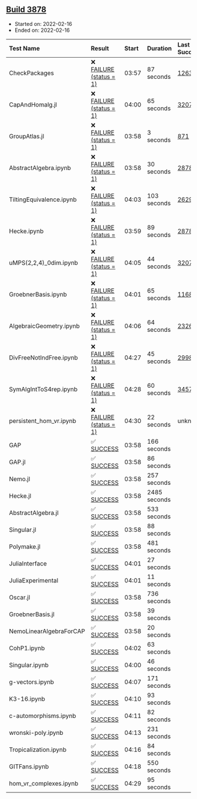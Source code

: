 ## [Build 3878](https://oscarci.mathematik.uni-kl.de/job/oscar-stable/3878/)

* Started on: 2022-02-16
* Ended on: 2022-02-16

| Test Name    | Result | Start | Duration | Last Success | First Failure |
|:-------------|:-------|:------|:---------|:-------------|:--------------|
| CheckPackages | ❌ [FAILURE (status = 1)](https://oscarci.mathematik.uni-kl.de/job/oscar-stable/3878/artifact/logs/build-3878/CheckPackages.log) | 03:57 | 87 seconds | [1263](https://oscarci.mathematik.uni-kl.de/job/oscar-stable/1263/) | [1264](https://oscarci.mathematik.uni-kl.de/job/oscar-stable/1264/) |
| CapAndHomalg.jl | ❌ [FAILURE (status = 1)](https://oscarci.mathematik.uni-kl.de/job/oscar-stable/3878/artifact/logs/build-3878/CapAndHomalg.jl.log) | 04:00 | 65 seconds | [3207](https://oscarci.mathematik.uni-kl.de/job/oscar-stable/3207/) | [3208](https://oscarci.mathematik.uni-kl.de/job/oscar-stable/3208/) |
| GroupAtlas.jl | ❌ [FAILURE (status = 1)](https://oscarci.mathematik.uni-kl.de/job/oscar-stable/3878/artifact/logs/build-3878/GroupAtlas.jl.log) | 03:58 | 3 seconds | [871](https://oscarci.mathematik.uni-kl.de/job/oscar-stable/871/) | [872](https://oscarci.mathematik.uni-kl.de/job/oscar-stable/872/) |
| AbstractAlgebra.ipynb | ❌ [FAILURE (status = 1)](https://oscarci.mathematik.uni-kl.de/job/oscar-stable/3878/artifact/logs/build-3878/AbstractAlgebra.ipynb.log) | 03:58 | 30 seconds | [2878](https://oscarci.mathematik.uni-kl.de/job/oscar-stable/2878/) | [2879](https://oscarci.mathematik.uni-kl.de/job/oscar-stable/2879/) |
| TiltingEquivalence.ipynb | ❌ [FAILURE (status = 1)](https://oscarci.mathematik.uni-kl.de/job/oscar-stable/3878/artifact/logs/build-3878/TiltingEquivalence.ipynb.log) | 04:03 | 103 seconds | [2629](https://oscarci.mathematik.uni-kl.de/job/oscar-stable/2629/) | [2630](https://oscarci.mathematik.uni-kl.de/job/oscar-stable/2630/) |
| Hecke.ipynb | ❌ [FAILURE (status = 1)](https://oscarci.mathematik.uni-kl.de/job/oscar-stable/3878/artifact/logs/build-3878/Hecke.ipynb.log) | 03:59 | 89 seconds | [2878](https://oscarci.mathematik.uni-kl.de/job/oscar-stable/2878/) | [2879](https://oscarci.mathematik.uni-kl.de/job/oscar-stable/2879/) |
| uMPS(2,2,4)_0dim.ipynb | ❌ [FAILURE (status = 1)](https://oscarci.mathematik.uni-kl.de/job/oscar-stable/3878/artifact/logs/build-3878/uMPS-2-2-4-_0dim.ipynb.log) | 04:05 | 44 seconds | [3207](https://oscarci.mathematik.uni-kl.de/job/oscar-stable/3207/) | [3208](https://oscarci.mathematik.uni-kl.de/job/oscar-stable/3208/) |
| GroebnerBasis.ipynb | ❌ [FAILURE (status = 1)](https://oscarci.mathematik.uni-kl.de/job/oscar-stable/3878/artifact/logs/build-3878/GroebnerBasis.ipynb.log) | 04:01 | 65 seconds | [1168](https://oscarci.mathematik.uni-kl.de/job/oscar-stable/1168/) | [1169](https://oscarci.mathematik.uni-kl.de/job/oscar-stable/1169/) |
| AlgebraicGeometry.ipynb | ❌ [FAILURE (status = 1)](https://oscarci.mathematik.uni-kl.de/job/oscar-stable/3878/artifact/logs/build-3878/AlgebraicGeometry.ipynb.log) | 04:06 | 64 seconds | [2326](https://oscarci.mathematik.uni-kl.de/job/oscar-stable/2326/) | [2327](https://oscarci.mathematik.uni-kl.de/job/oscar-stable/2327/) |
| DivFreeNotIndFree.ipynb | ❌ [FAILURE (status = 1)](https://oscarci.mathematik.uni-kl.de/job/oscar-stable/3878/artifact/logs/build-3878/DivFreeNotIndFree.ipynb.log) | 04:27 | 45 seconds | [2998](https://oscarci.mathematik.uni-kl.de/job/oscar-stable/2998/) | [2999](https://oscarci.mathematik.uni-kl.de/job/oscar-stable/2999/) |
| SymAlgIntToS4rep.ipynb | ❌ [FAILURE (status = 1)](https://oscarci.mathematik.uni-kl.de/job/oscar-stable/3878/artifact/logs/build-3878/SymAlgIntToS4rep.ipynb.log) | 04:28 | 60 seconds | [3457](https://oscarci.mathematik.uni-kl.de/job/oscar-stable/3457/) | [3458](https://oscarci.mathematik.uni-kl.de/job/oscar-stable/3458/) |
| persistent_hom_vr.ipynb | ❌ [FAILURE (status = 1)](https://oscarci.mathematik.uni-kl.de/job/oscar-stable/3878/artifact/logs/build-3878/persistent_hom_vr.ipynb.log) | 04:30 | 22 seconds | unknown | unknown |
| GAP | ✅ [SUCCESS](https://oscarci.mathematik.uni-kl.de/job/oscar-stable/3878/artifact/logs/build-3878/GAP.log) | 03:58 | 166 seconds |  |  |
| GAP.jl | ✅ [SUCCESS](https://oscarci.mathematik.uni-kl.de/job/oscar-stable/3878/artifact/logs/build-3878/GAP.jl.log) | 03:58 | 86 seconds |  |  |
| Nemo.jl | ✅ [SUCCESS](https://oscarci.mathematik.uni-kl.de/job/oscar-stable/3878/artifact/logs/build-3878/Nemo.jl.log) | 03:58 | 257 seconds |  |  |
| Hecke.jl | ✅ [SUCCESS](https://oscarci.mathematik.uni-kl.de/job/oscar-stable/3878/artifact/logs/build-3878/Hecke.jl.log) | 03:58 | 2485 seconds |  |  |
| AbstractAlgebra.jl | ✅ [SUCCESS](https://oscarci.mathematik.uni-kl.de/job/oscar-stable/3878/artifact/logs/build-3878/AbstractAlgebra.jl.log) | 03:58 | 533 seconds |  |  |
| Singular.jl | ✅ [SUCCESS](https://oscarci.mathematik.uni-kl.de/job/oscar-stable/3878/artifact/logs/build-3878/Singular.jl.log) | 03:58 | 88 seconds |  |  |
| Polymake.jl | ✅ [SUCCESS](https://oscarci.mathematik.uni-kl.de/job/oscar-stable/3878/artifact/logs/build-3878/Polymake.jl.log) | 03:58 | 481 seconds |  |  |
| JuliaInterface | ✅ [SUCCESS](https://oscarci.mathematik.uni-kl.de/job/oscar-stable/3878/artifact/logs/build-3878/JuliaInterface.log) | 04:01 | 27 seconds |  |  |
| JuliaExperimental | ✅ [SUCCESS](https://oscarci.mathematik.uni-kl.de/job/oscar-stable/3878/artifact/logs/build-3878/JuliaExperimental.log) | 04:01 | 11 seconds |  |  |
| Oscar.jl | ✅ [SUCCESS](https://oscarci.mathematik.uni-kl.de/job/oscar-stable/3878/artifact/logs/build-3878/Oscar.jl.log) | 03:58 | 736 seconds |  |  |
| GroebnerBasis.jl | ✅ [SUCCESS](https://oscarci.mathematik.uni-kl.de/job/oscar-stable/3878/artifact/logs/build-3878/GroebnerBasis.jl.log) | 03:58 | 39 seconds |  |  |
| NemoLinearAlgebraForCAP | ✅ [SUCCESS](https://oscarci.mathematik.uni-kl.de/job/oscar-stable/3878/artifact/logs/build-3878/NemoLinearAlgebraForCAP.log) | 03:58 | 20 seconds |  |  |
| CohP1.ipynb | ✅ [SUCCESS](https://oscarci.mathematik.uni-kl.de/job/oscar-stable/3878/artifact/logs/build-3878/CohP1.ipynb.log) | 04:02 | 63 seconds |  |  |
| Singular.ipynb | ✅ [SUCCESS](https://oscarci.mathematik.uni-kl.de/job/oscar-stable/3878/artifact/logs/build-3878/Singular.ipynb.log) | 04:00 | 46 seconds |  |  |
| g-vectors.ipynb | ✅ [SUCCESS](https://oscarci.mathematik.uni-kl.de/job/oscar-stable/3878/artifact/logs/build-3878/g-vectors.ipynb.log) | 04:07 | 171 seconds |  |  |
| K3-16.ipynb | ✅ [SUCCESS](https://oscarci.mathematik.uni-kl.de/job/oscar-stable/3878/artifact/logs/build-3878/K3-16.ipynb.log) | 04:10 | 93 seconds |  |  |
| c-automorphisms.ipynb | ✅ [SUCCESS](https://oscarci.mathematik.uni-kl.de/job/oscar-stable/3878/artifact/logs/build-3878/c-automorphisms.ipynb.log) | 04:11 | 82 seconds |  |  |
| wronski-poly.ipynb | ✅ [SUCCESS](https://oscarci.mathematik.uni-kl.de/job/oscar-stable/3878/artifact/logs/build-3878/wronski-poly.ipynb.log) | 04:13 | 231 seconds |  |  |
| Tropicalization.ipynb | ✅ [SUCCESS](https://oscarci.mathematik.uni-kl.de/job/oscar-stable/3878/artifact/logs/build-3878/Tropicalization.ipynb.log) | 04:16 | 84 seconds |  |  |
| GITFans.ipynb | ✅ [SUCCESS](https://oscarci.mathematik.uni-kl.de/job/oscar-stable/3878/artifact/logs/build-3878/GITFans.ipynb.log) | 04:18 | 550 seconds |  |  |
| hom_vr_complexes.ipynb | ✅ [SUCCESS](https://oscarci.mathematik.uni-kl.de/job/oscar-stable/3878/artifact/logs/build-3878/hom_vr_complexes.ipynb.log) | 04:29 | 95 seconds |  |  |
